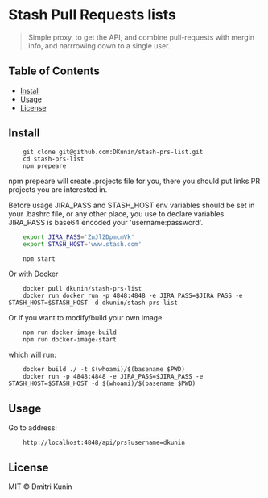 # Stash Pull Requests lists

> Simple proxy, to get the API, and combine pull-requests with mergin info, and narrrowing down to a single user.

## Table of Contents

- [Install](#install)
- [Usage](#usage)
- [License](#license)

## Install

```console
    git clone git@github.com:DKunin/stash-prs-list.git
    cd stash-prs-list
    npm prepeare
```
npm prepeare will create .projects file for you, there you should put links PR projects you are interested in.

Before usage JIRA_PASS and STASH_HOST env variables should be set in your .bashrc file, or any other place, you use to declare variables. JIRA_PASS is base64 encoded your 'username:password'.

```bash
    export JIRA_PASS='ZnJlZDpmcmVk' 
    export STASH_HOST='www.stash.com'
```

```console
    npm start
```

Or with Docker

```console
    docker pull dkunin/stash-prs-list
    docker run docker run -p 4848:4848 -e JIRA_PASS=$JIRA_PASS -e STASH_HOST=$STASH_HOST -d dkunin/stash-prs-list
```

Or if you want to modify/build your own image

```console
    npm run docker-image-build 
    npm run docker-image-start
```
which will run:
```console
    docker build ./ -t $(whoami)/$(basename $PWD)
    docker run -p 4848:4848 -e JIRA_PASS=$JIRA_PASS -e STASH_HOST=$STASH_HOST -d $(whoami)/$(basename $PWD)
```

## Usage

Go to address:
```
    http://localhost:4848/api/prs?username=dkunin
```

## License

MIT © Dmitri Kunin
